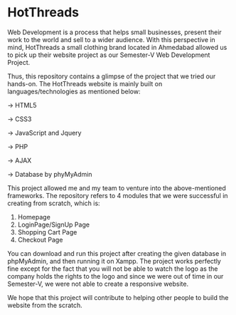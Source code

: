 # HotThreads
Web Development is a process that helps small businesses, present their work to the world and sell to a wider audience. With this perspective in mind, HotThreads a small clothing brand located in Ahmedabad allowed us to pick up their website project as our Semester-V Web Development Project.

Thus, this repository contains a glimpse of the project that we tried our hands-on. The HotThreads website is mainly built on languages/technologies as mentioned below:

-> HTML5

-> CSS3

-> JavaScript and Jquery

-> PHP

-> AJAX

-> Database by phyMyAdmin

This project allowed me and my team to venture into the above-mentioned frameworks. The repository refers to 4 modules that we were successful in creating from scratch, which is:  
1. Homepage
2. LoginPage/SignUp Page 
3. Shopping Cart Page 
4. Checkout Page

You can download and run this project after creating the given database in phpMyAdmin, and then running it on Xampp. The project works perfectly fine except for the fact that you will not be able to watch the logo as the company holds the rights to the logo and since we were out of time in our Semester-V, we were not able to create a responsive website.

We hope that this project will contribute to helping other people to build the website from the scratch.
